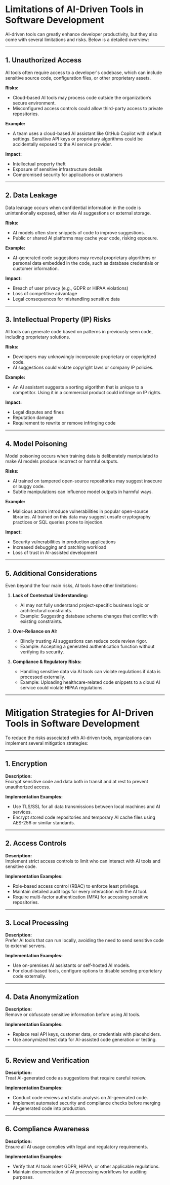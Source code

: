 # Limitations of AI-Driven Tools in Software Development

AI-driven tools can greatly enhance developer productivity, but they also come with several limitations and risks. Below is a detailed overview:

---

## 1. Unauthorized Access
AI tools often require access to a developer's codebase, which can include sensitive source code, configuration files, or other proprietary assets.

**Risks:**
- Cloud-based AI tools may process code outside the organization’s secure environment.
- Misconfigured access controls could allow third-party access to private repositories.

**Example:**
- A team uses a cloud-based AI assistant like GitHub Copilot with default settings. Sensitive API keys or proprietary algorithms could be accidentally exposed to the AI service provider.

**Impact:**
- Intellectual property theft
- Exposure of sensitive infrastructure details
- Compromised security for applications or customers

---

## 2. Data Leakage
Data leakage occurs when confidential information in the code is unintentionally exposed, either via AI suggestions or external storage.

**Risks:**
- AI models often store snippets of code to improve suggestions.
- Public or shared AI platforms may cache your code, risking exposure.

**Example:**
- AI-generated code suggestions may reveal proprietary algorithms or personal data embedded in the code, such as database credentials or customer information.

**Impact:**
- Breach of user privacy (e.g., GDPR or HIPAA violations)
- Loss of competitive advantage
- Legal consequences for mishandling sensitive data

---

## 3. Intellectual Property (IP) Risks
AI tools can generate code based on patterns in previously seen code, including proprietary solutions.

**Risks:**
- Developers may unknowingly incorporate proprietary or copyrighted code.
- AI suggestions could violate copyright laws or company IP policies.

**Example:**
- An AI assistant suggests a sorting algorithm that is unique to a competitor. Using it in a commercial product could infringe on IP rights.

**Impact:**
- Legal disputes and fines
- Reputation damage
- Requirement to rewrite or remove infringing code

---

## 4. Model Poisoning
Model poisoning occurs when training data is deliberately manipulated to make AI models produce incorrect or harmful outputs.

**Risks:**
- AI trained on tampered open-source repositories may suggest insecure or buggy code.
- Subtle manipulations can influence model outputs in harmful ways.

**Example:**
- Malicious actors introduce vulnerabilities in popular open-source libraries. AI trained on this data may suggest unsafe cryptography practices or SQL queries prone to injection.

**Impact:**
- Security vulnerabilities in production applications
- Increased debugging and patching workload
- Loss of trust in AI-assisted development

---

## 5. Additional Considerations
Even beyond the four main risks, AI tools have other limitations:

1. **Lack of Contextual Understanding:**
   - AI may not fully understand project-specific business logic or architectural constraints.
   - Example: Suggesting database schema changes that conflict with existing constraints.

2. **Over-Reliance on AI:**
   - Blindly trusting AI suggestions can reduce code review rigor.
   - Example: Accepting a generated authentication function without verifying its security.

3. **Compliance & Regulatory Risks:**
   - Handling sensitive data via AI tools can violate regulations if data is processed externally.
   - Example: Uploading healthcare-related code snippets to a cloud AI service could violate HIPAA regulations.

---

# Mitigation Strategies for AI-Driven Tools in Software Development

To reduce the risks associated with AI-driven tools, organizations can implement several mitigation strategies:

---

## 1. Encryption
**Description:**  
Encrypt sensitive code and data both in transit and at rest to prevent unauthorized access.

**Implementation Examples:**  
- Use TLS/SSL for all data transmissions between local machines and AI services.  
- Encrypt stored code repositories and temporary AI cache files using AES-256 or similar standards.

---

## 2. Access Controls
**Description:**  
Implement strict access controls to limit who can interact with AI tools and sensitive code.

**Implementation Examples:**  
- Role-based access control (RBAC) to enforce least privilege.  
- Maintain detailed audit logs for every interaction with the AI tool.  
- Require multi-factor authentication (MFA) for accessing sensitive repositories.

---

## 3. Local Processing
**Description:**  
Prefer AI tools that can run locally, avoiding the need to send sensitive code to external servers.

**Implementation Examples:**  
- Use on-premises AI assistants or self-hosted AI models.  
- For cloud-based tools, configure options to disable sending proprietary code externally.  

---

## 4. Data Anonymization
**Description:**  
Remove or obfuscate sensitive information before using AI tools.

**Implementation Examples:**  
- Replace real API keys, customer data, or credentials with placeholders.  
- Use anonymized test data for AI-assisted code generation or testing.

---

## 5. Review and Verification
**Description:**  
Treat AI-generated code as suggestions that require careful review.

**Implementation Examples:**  
- Conduct code reviews and static analysis on AI-generated code.  
- Implement automated security and compliance checks before merging AI-generated code into production.

---

## 6. Compliance Awareness
**Description:**  
Ensure all AI usage complies with legal and regulatory requirements.

**Implementation Examples:**  
- Verify that AI tools meet GDPR, HIPAA, or other applicable regulations.  
- Maintain documentation of AI processing workflows for auditing purposes.
